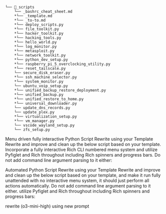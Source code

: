 ```
└── 📁_scripts
    └── _bashrc_cheat_sheet.md
    *└── _template.md
    *└── _to-to.md
    *└── deploy_scripts.py
    *└── file_toolkit.py
    *└── hacker_toolkit.py
    *└── hacking_tools.py
    *└── hello_world.py
    *└── log_monitor.py
    *└── metasploit.py
    *└── network_toolkit.py
    *└── python_dev_setup.py
    *└── raspberry_pi_5_overclocking_utility.py
    *└── reset_tailscale.py
    └── secure_disk_eraser.py
    *└── ssh_machine_selector.py
    *└── system_monitor.py
    └── ubuntu_voip_setup.py
    *└── unified_backup_restore_deployment.py
    *└── unified_backup.py
    *└── unified_restore_to_home.py
    *└── universal_downloader.py
    └── update_dns_records.py
    └── update_plex.py
    *└── virtualization_setup.py
    *└── vm_manager.py
    └── vscode_wayland_setup.py
    └── zfs_setup.py
```


Menu driven fully interactive Python Script Rewrite using your Template
Rewrite and improve and clean up the below script based on your template. Incorporate a fully interactive Rich CLI numbered menu system and utilize Pyfiglet and Rich throughout including Rich spinners and progress bars. Do not add command line argument parsing to it either:


Automated Python Script Rewrite using your Template
Rewrite and improve and clean up the below script based on your template, and make it run fully unattended with no interactive menu system, it should just perform all actions automatically. Do not add command line argument parsing to it either. utilize Pyfiglet and Rich throughout including Rich spinners and progress bars:


rewrite (o3-mini-high)
using new prompt